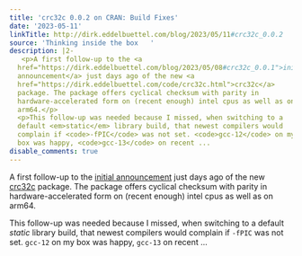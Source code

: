 ```yaml
---
title: 'crc32c 0.0.2 on CRAN: Build Fixes'
date: '2023-05-11'
linkTitle: http://dirk.eddelbuettel.com/blog/2023/05/11#crc32c_0.0.2
source: 'Thinking inside the box   '
description: |2-
   <p>A first follow-up to the <a
  href="https://dirk.eddelbuettel.com/blog/2023/05/08#crc32c_0.0.1">initial
  announcement</a> just days ago of the new <a
  href="https://dirk.eddelbuettel.com/code/crc32c.html">crc32c</a>
  package. The package offers cyclical checksum with parity in
  hardware-accelerated form on (recent enough) intel cpus as well as on
  arm64.</p>
  <p>This follow-up was needed because I missed, when switching to a
  default <em>static</em> library build, that newest compilers would
  complain if <code>-fPIC</code> was not set. <code>gcc-12</code> on my
  box was happy, <code>gcc-13</code> on recent ...
disable_comments: true
---
```

 <p>A first follow-up to the <a
href="https://dirk.eddelbuettel.com/blog/2023/05/08#crc32c_0.0.1">initial
announcement</a> just days ago of the new <a
href="https://dirk.eddelbuettel.com/code/crc32c.html">crc32c</a>
package. The package offers cyclical checksum with parity in
hardware-accelerated form on (recent enough) intel cpus as well as on
arm64.</p>
<p>This follow-up was needed because I missed, when switching to a
default <em>static</em> library build, that newest compilers would
complain if <code>-fPIC</code> was not set. <code>gcc-12</code> on my
box was happy, <code>gcc-13</code> on recent ...